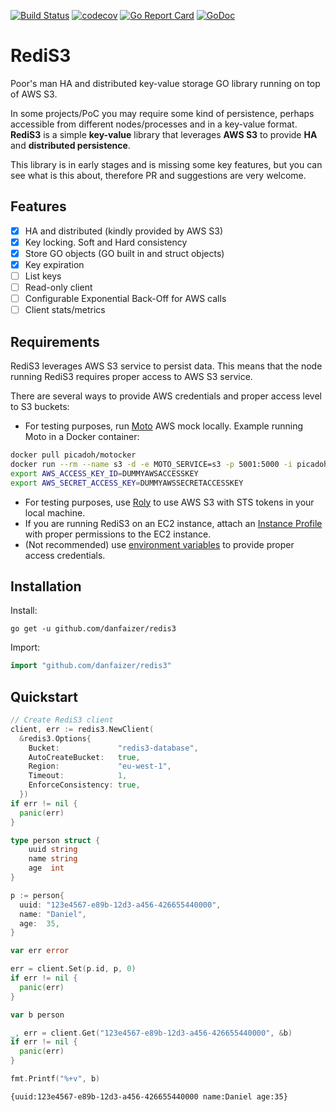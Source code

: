 [![Build Status](https://travis-ci.org/danfaizer/redis3.svg?branch=master)](https://travis-ci.org/danfaizer/redis3)
[![codecov](https://codecov.io/gh/danfaizer/redis3/branch/master/graph/badge.svg)](https://codecov.io/gh/danfaizer/redis3)
[![Go Report Card](https://goreportcard.com/badge/github.com/danfaizer/redis3)](https://goreportcard.com/report/github.com/danfaizer/redis3)
[![GoDoc](https://godoc.org/github.com/danfaizer/redis3?status.svg)](https://godoc.org/github.com/danfaizer/redis3)
# RediS3
Poor's man HA and distributed key-value storage GO library running on top of AWS S3.

In some projects/PoC you may require some kind of persistence, perhaps accessible from different nodes/processes and in a key-value format.<br>
**RediS3** is a simple **key-value** library that leverages **AWS S3** to provide **HA** and **distributed persistence**.

This library is in early stages and is missing some key features, but you can see what is this about, therefore PR and suggestions are very welcome.

## Features
* [x] HA and distributed (kindly provided by AWS S3)
* [x] Key locking. Soft and Hard consistency
* [x] Store GO objects (GO built in and struct objects)
* [x] Key expiration
* [ ] List keys
* [ ] Read-only client
* [ ] Configurable Exponential Back-Off for AWS calls
* [ ] Client stats/metrics

## Requirements
RediS3 leverages AWS S3 service to persist data. This means that the node running RediS3 requires proper access to AWS S3 service.

There are several ways to provide AWS credentials and proper access level to S3 buckets:

- For testing purposes, run [Moto](https://github.com/spulec/moto) AWS mock locally. Example running Moto in a Docker container:

```bash
docker pull picadoh/motocker
docker run --rm --name s3 -d -e MOTO_SERVICE=s3 -p 5001:5000 -i picadoh/motocker
export AWS_ACCESS_KEY_ID=DUMMYAWSACCESSKEY
export AWS_SECRET_ACCESS_KEY=DUMMYAWSSECRETACCESSKEY

```
- For testing purposes, use [Roly](https://github.com/diasjorge/roly) to use AWS S3 with STS tokens in your local machine.
- If you are running RediS3 on an EC2 instance, attach an [Instance Profile](https://docs.aws.amazon.com/en_en/IAM/latest/UserGuide/id_roles_use_switch-role-ec2.html) with proper permissions to the EC2 instance.
- (Not recommended) use [environment variables](https://docs.aws.amazon.com/cli/latest/userguide/cli-environment.html) to provide proper access credentials.

## Installation

Install:

```shell
go get -u github.com/danfaizer/redis3
```

Import:

```go
import "github.com/danfaizer/redis3"
```

## Quickstart
```go
// Create RediS3 client
client, err := redis3.NewClient(
  &redis3.Options{
    Bucket:             "redis3-database",
    AutoCreateBucket:   true,
    Region:             "eu-west-1",
    Timeout:            1,
    EnforceConsistency: true,
  })
if err != nil {
  panic(err)
}
```
```go
type person struct {
    uuid string
    name string
    age  int
}

p := person{
  uuid: "123e4567-e89b-12d3-a456-426655440000",
  name: "Daniel",
  age:  35,
}

var err error

err = client.Set(p.id, p, 0)
if err != nil {
  panic(err)
}

var b person

_, err = client.Get("123e4567-e89b-12d3-a456-426655440000", &b)
if err != nil {
  panic(err)
}

fmt.Printf("%+v", b)
```
```shell
{uuid:123e4567-e89b-12d3-a456-426655440000 name:Daniel age:35}
```
